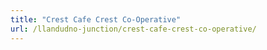 ```yaml
---
title: "Crest Cafe Crest Co-Operative"
url: /llandudno-junction/crest-cafe-crest-co-operative/
---
```

